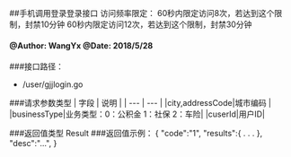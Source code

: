 ##手机调用登录登录接口
    访问频率限定：
         60秒内限定访问8次，若达到这个限制，封禁10分钟
         60秒内限定访问12次，若达到这个限制，封禁30分钟

#### @Author: WangYx @Date: 2018/5/28 

###接口路径：   
 * /user/gjjlogin.go
 
###请求参数类型
| 字段 | 说明 |
| ---  | --- |
|city,addressCode|城市编码 |
|businessType|业务类型：0：公积金 1：社保  2：车险|
|cuserId|用户ID|

###返回值类型
    Result
###返回值示例：
    {
        "code":"1",
        "results":{
            .
            .
            .
        },
        "desc":"...",
    }